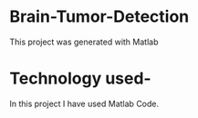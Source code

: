 # Brain-Tumor-Detection
This project was generated with Matlab
# Technology used-
In this project I have used Matlab Code.

